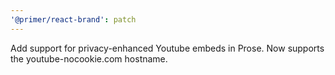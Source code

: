 ```yaml
---
'@primer/react-brand': patch
---
```


Add support for privacy-enhanced Youtube embeds in Prose. Now supports the youtube-nocookie.com hostname.
